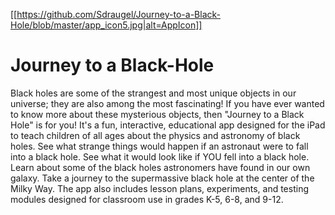 
[[https://github.com/Sdraugel/Journey-to-a-Black-Hole/blob/master/app_icon5.jpg|alt=AppIcon]]

# Journey to a Black-Hole
Black holes are some of the strangest and most unique objects in our universe; they are also among the most fascinating! If you have ever wanted to know more about these mysterious objects, then "Journey to a Black Hole" is for you! It's a fun, interactive, educational app designed for the iPad to teach children of all ages about the physics and astronomy of black holes. See what strange things would happen if an astronaut were to fall into a black hole. See what it would look like if YOU fell into a black hole. Learn about some of the black holes astronomers have found in our own galaxy. Take a journey to the supermassive black hole at the center of the Milky Way. The app also includes lesson plans, experiments, and testing modules designed for classroom use in grades K-5, 6-8, and 9-12.
